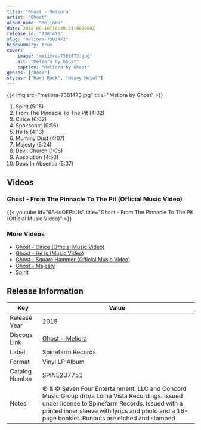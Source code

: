 ```yaml
---
title: "Ghost - Meliora"
artist: "Ghost"
album_name: "Meliora"
date: 2018-09-16T10:49:21.000000Z
release_id: "7381473"
slug: "meliora-7381473"
hideSummary: true
cover:
    image: "meliora-7381473.jpg"
    alt: "Meliora by Ghost"
    caption: "Meliora by Ghost"
genres: ["Rock"]
styles: ["Hard Rock", "Heavy Metal"]
---
```


{{< img src="meliora-7381473.jpg" title="Meliora by Ghost" >}}

<!-- section break -->

1. Spirit (5:15)
2. From The Pinnacle To The Pit (4:02)
3. Cirice (6:02)
4. Spöksonat (0:56)
5. He Is (4:13)
6. Mummy Dust (4:07)
7. Majesty (5:24)
8. Devil Church (1:06)
9. Absolution (4:50)
10. Deus In Absentia (5:37)

<!-- section break -->




## Videos
### Ghost - From The Pinnacle To The Pit (Official Music Video)
{{< youtube id="6A-IoOEPbUs" title="Ghost - From The Pinnacle To The Pit (Official Music Video)" >}}<br>

### More Videos

- [Ghost - Cirice (Official Music Video)](https://www.youtube.com/watch?v=-0Ao4t_fe0I)
- [Ghost - He Is (Music Video)](https://www.youtube.com/watch?v=7hMaHDTw-pI)
- [Ghost - Square Hammer (Official Music Video)](https://www.youtube.com/watch?v=VqoyKzgkqR4)
- [Ghost - Majesty](https://www.youtube.com/watch?v=qS5-QmkKzJQ)
- [Spirit](https://www.youtube.com/watch?v=_gSsp7vasSA)


## Release Information
|  Key           | Value                                                |
| ---------------| ---------------------------------------------------- |
| Release Year   | 2015                                   |
| Discogs Link   | [Ghost - Meliora](https://www.discogs.com/release/7381473-Ghost-Meliora) |
| Label          | Spinefarm Records |
| Format         | Vinyl LP Album |
| Catalog Number | SPINE237751 |
| Notes | ℗ & © Seven Four Entertainment, LLC and Concord Music Group d/b/a Loma Vista Recordings. Issued under license to Spinefarm Records.   Issued with a printed inner sleeve with lyrics and photo and a 16-page booklet.   Runouts are etched and stamped     |